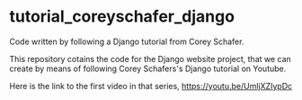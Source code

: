 # tutorial_coreyschafer_django
Code written by following a  Django tutorial from Corey Schafer.

This repository cotains the code for the Django website project,
that we can create by means of following Corey Schafers's Django tutorial on Youtube.

Here is the link to the first video in that series,
https://youtu.be/UmljXZIypDc
